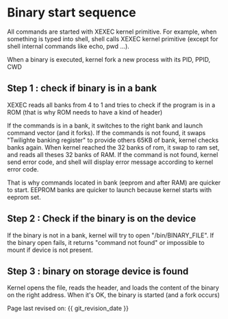 # Binary start sequence

All commands are started with XEXEC kernel primitive. For example, when something is typed into shell, shell calls XEXEC kernel primitive (except for shell internal commands like echo, pwd ...).

When a binary is executed, kernel fork a new process with its PID, PPID, CWD

## Step 1 : check if binary is in a bank

XEXEC reads all banks from 4 to 1 and tries to check if the program is in a ROM (that is why ROM needs to have a kind of header)

If the commands is in a bank, it switches to the right bank and launch command vector (and it forks). If the commands is not found, it swaps "Twilighte banking register" to provide others 65KB of bank, kernel checks banks again. When kernel reached the 32 banks of rom, it swap to ram set, and reads all theses 32 banks of RAM. If the command is not found, kernel send error code, and shell will display error message according to kernel error code.

That is why commands located in bank (eeprom and after RAM) are quicker to start. EEPROM banks are quicker to launch because kernel starts with eeprom set.

## Step 2 : Check if the binary is on the device

If the binary is not in a bank, kernel will try to open "/bin/BINARY_FILE". If the binary open fails, it returns "command not found" or impossible to mount if device is not present.

## Step 3 : binary on storage device is found

Kernel opens the file, reads the header, and loads the content of the binary on the right address. When it's OK, the binary is started (and a fork occurs)


Page last revised on: {{ git_revision_date }}
